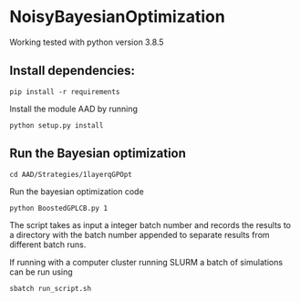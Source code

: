 # NoisyBayesianOptimization

Working tested with python version 3.8.5
## Install dependencies:
```
pip install -r requirements
```
Install the module AAD by running
```
python setup.py install
```

## Run the Bayesian optimization
```
cd AAD/Strategies/1layerqGPOpt
```
Run the bayesian optimization code
```
python BoostedGPLCB.py 1
```
The script takes as input a integer batch number and records the results to a directory with the batch number appended to separate results from different batch runs.

If running with a computer cluster running SLURM a batch of simulations can be run using
```
sbatch run_script.sh
```